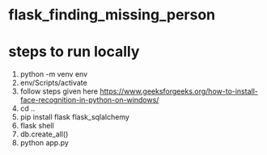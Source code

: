 # flask_finding_missing_person
# steps to run locally
1. python -m venv env
2. env/Scripts/activate
3. follow steps given here https://www.geeksforgeeks.org/how-to-install-face-recognition-in-python-on-windows/
4. cd ..
5. pip install flask flask_sqlalchemy
6. flask shell
7. db.create_all()
8. python app.py
